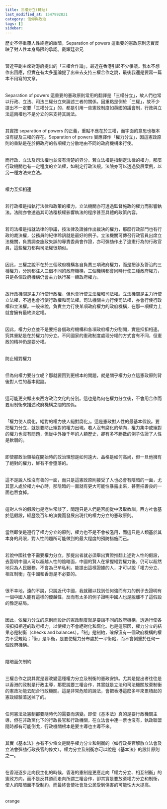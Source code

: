 ```yaml
---
title: 三權分立(轉貼)
last_modified_at: 1547992821
category: 信仰與政治
tags: []
sidebar: 
---
```


<p>歷史不停重覆人性終極的幽暗，Separation of powers 這重要的憲政原則忠實反映了對人性本身局限的承認。<!--more-->戴耀廷弟兄<br/><br/><br/>習近平副主席對港府提出的「三權合作論」，最近在香港引起不少爭議。我本不想作出回應，但實在有太多歪論提了出來去支持三權合作之說，最後我還是要寫一篇本不用寫的文章。<br/><br/><br/>Separation of powers 這重要的憲政原則常用的翻譯是「三權分立」，故人們也常以行政、立法、司法三權分立來論述三者的關係。因重點是側於「三權」，故不少提出不一定要「三權分立」的，都是引用一些憲政制度如英國的議會制，行政與立法這兩權也不是分立的來支持其說法。<br/><br/><br/>其實按 separation of powers 的正義，重點不應在於三權，而字面的意思也根本沒有提及三權的存在。Separation of powers 實應譯作「權力分立」，因這憲政原則的重點是在於把政府的各項權力分散地由不同的政府機構來行使。<br/><br/><br/>而行政、立法及司法權也並沒有清楚的界分。若立法權是指制定法律的權力，那麼行政機關也有一定程度的立法權，如制定行政法規。法院亦可以透過發展案例，以另一種方法來立法。<br/><br/><br/>權力互扣相連<br/><br/><br/>若行政權是指執行法律和政策的權力，立法機關亦可透過監督施政的權力而影響執法。法院亦會透過其司法覆核權影響執法的程序甚至具體的政策內容。<br/><br/><br/>若司法權是指就法律的爭議，按法律及證據作出裁決的權力，那麼行政部門也有行政的裁決權，公務員的紀律聆訊就是最好的例子。立法機關可傳召行政官員出席立法機關，負責調查施政失誤的專責委員會作證，亦可彈劾作出了違憲行為的行政官員，這些權力都與司法權很類似。<br/><br/><br/>因此，三權之說不在於三個政府機構各自負責三項政府權力，而是把涉及管治的三種權力，分別都注入三個不同的政府機構，三個機構都會同時行使三種政府權力，只是各個政府機構仍會主力執行某一類政府權力。<br/><br/><br/>故行政機關是主力行使行政權，但也會行使立法權和司法權。立法機關是主力行使立法權，不過也會行使行政權和司法權。司法機關主力行使司法權，亦會行使行政權和立法權。一般來說，負責主力行使某項政府權力的政府機構，在那一項權力上就會擁有最終決定權。<br/><br/><br/>因此，權力分立並不是要把各個政府機構和各項政府權力分割開，實是扣扣相連。究其重點是在於權力的分立。不同國家的憲政制度處理分權的方式會有不同，但憲政的精神仍是要分權。<br/><br/><br/>防止絕對權力<br/><br/><br/>但為何權力要分立呢？那就要回到更根本的問題，就是關乎權力分立這憲政原則背後對人性的基本假設。<br/><br/><br/>這可能更突顯出東西方政治文化的分別。這也是為何在權力分立後，不會用合作而要用制衡來描述政府機構之間的關係。<br/><br/><br/>「權力使人腐化，絕對的權力使人絕對腐化」。這是憲政對人性的最基本假設。要把權力分立，就是要防止絕對的權力出現。若人沒有腐化的傾向，權力集中或絕對的權力也沒有問題，但從中外幾千年的人類歷史，卻有多不勝數的例子佐證了人性是軟弱的。<br/><br/><br/>即使那政治領袖在開始時的政治理想是如何遠大、品格是如何高尚，但一旦他擁有了絕對的權力，鮮有不會墮落的。<br/><br/><br/>這不是說人性沒有善的一面，而只是這憲政原則接受了人也必會有陰暗的一面，尤其當人處於權力中心時，那陰暗的一面就有更大可能性暴露出來，甚至把善良的一面也吞食掉。<br/><br/><br/>這對人性的假設也是老生常談了，問題只是人們是否能從中汲取教訓。西方社會基於這假設，經歷幾百年的演變而發展出現代的權力分立的憲政原則。<br/><br/><br/>當然即使是遵行了權力分立的原則，權力也不是不會被濫用，而這只是人類基於其本身的局限，對人性問題所可能做到的最大程度的預防措施而己。<br/><br/><br/>若說中國社會不需要權力分立，那提出者就必須舉出實證推翻上述對人性的假設，去證明中國人可以超越人性的陰暗面，中國的賢人在掌握絕對權力後，仍可以超然地只為人民服務，不會為己牟私利。能提出這樣證據的人，才可以說「權力分立、相互制衡」在中國和香港是不必要的。<br/><br/><br/>很不幸地，遠的不說，只說近代中國，我就難以找到任何強而有力的例子去證明有一個中國人能有這樣的優越性，反而有太多的例子證明中國人也是脫離不了這假設的豫定結局。<br/><br/><br/>因此，依權力分立的原則而設計的憲政制度就是要讓不同的政府機構，透過行使各項扣扣相連的政府權力，以使權力不會絕對化和腐化。也是這原因，權力分立的結果必是制衡（checks and balances）。「制」是制約，確保沒有一個政府機構的權力不受規範；「衡」是平衡，是要使權力分布處於一平衡點，而不會側重於任何一個政府機構。<br/><br/><br/>陰暗面欠制約<br/><br/><br/>三權合作之說其實是要改變這種權力分立及制衡的憲政安排。尤其是提出者往往是以香港的政制是行政主導，那麼說要三權合作，其實就是立法和司法機關放棄制衡的憲政功能去配合行政機關。這是非常危險的說法，會把香港這麼多年來累積起的憲政經驗蕩送掉了的。<br/><br/><br/>任何憲法及憲制都要隨時代的需要而演變。即使《基本法》真的是要行政機關主導，但在非政黨化下的行政長官和行政機關，在立法會中連一票也沒有，執政聯盟隨時都有可能倒戈，行政機關根本是要主導也主導不來。<br/><br/><br/>其實《基本法》亦有不少條文是關乎權力分立和制衡的（如行政長官解散立法會及立法會彈劾行政長官的條文）。權力分立及制衡亦可以說是《基本法》的設計原則之一。<br/><br/><br/>在香港逐步走向民主化的時候，香港的憲制是更應走向「權力分立、相互制衡」的憲政方向，而不是反其道而走向所謂三權合作，卻其實是要放棄權力分立和制衡，使人的陰暗面不受制約，而最終會使社會及公民受到傷害的可能性大大提高。<br/><br/> <br/>orange<br/></p>